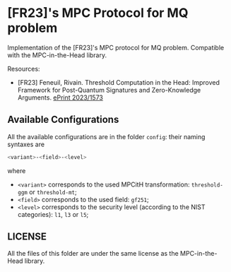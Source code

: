 # [FR23]'s MPC Protocol for MQ problem

Implementation of the [FR23]'s MPC protocol for MQ problem. Compatible with the MPC-in-the-Head library.

Resources:
 * [FR23] Feneuil, Rivain. Threshold Computation in the Head: Improved Framework for Post-Quantum Signatures and Zero-Knowledge Arguments. [ePrint 2023/1573](https://eprint.iacr.org/2023/1573)

## Available Configurations

All the available configurations are in the folder `config`: their naming syntaxes are
```bash
<variant>-<field>-<level>
```
where
 * `<variant>` corresponds to the used MPCitH transformation: `threshold-ggm` or `threshold-mt`;
 * `<field>` corresponds to the used field: `gf251`;
 * `<level>` corresponds to the security level (according to the NIST categories): `l1`, `l3` or `l5`;

## LICENSE

All the files of this folder are under the same license as the MPC-in-the-Head library.
